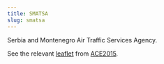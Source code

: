 ```yaml
---
title: SMATSA
slug: smatsa
---
```


Serbia and Montenegro Air Traffic Services Agency.

See the relevant [leaflet][leaf] from [ACE2015].

[leaf]: ../SMATSA_Serbia_Montenegro_ACE_2015.pdf "ACE 2015 Benchmarking Report Factsheet: SMATSA"

[ACE2015]: http://www.eurocontrol.int/publications/atm-cost-effectiveness-ace-2015-benchmarking-report-2016-2020-outlook "ACE 2015 Benchmarking Report"

